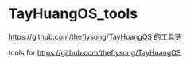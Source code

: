 # TayHuangOS_tools

https://github.com/theflysong/TayHuangOS 的工具链

tools for https://github.com/theflysong/TayHuangOS
